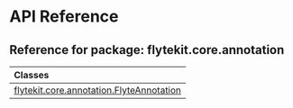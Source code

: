 # API Reference

## Reference for package: flytekit.core.annotation

| Classes  |
| :------------- |
| [flytekit.core.annotation.FlyteAnnotation](flytekit_core_annotation_flyteannotation) |
